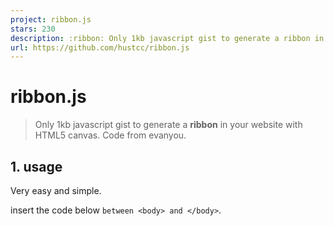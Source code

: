 ```yaml
---
project: ribbon.js
stars: 230
description: :ribbon: Only 1kb javascript gist to generate a ribbon in your website with HTML5 canvas.
url: https://github.com/hustcc/ribbon.js
---
```


ribbon.js
=========

> Only 1kb javascript gist to generate a **ribbon** in your website with HTML5 canvas. Code from evanyou.

1\. usage
---------

Very easy and simple.

insert the code below `between <body> and </body>`.

<script src\="dist/ribbon.min.js"\></script\>

Suggest before the tag `</body>`, like below:

<html\>
<head\>
	...
</head\>
<body\>
	...
	...
	...
	<script src\="dist/ribbon.min.js"\></script\>
</body\>
</html\>

`Please do not add the code in the <head> </head>`. then ok!

2\. config
----------

-   **`size`**: the size of ribbon, default: **`90`**.
-   **`alpha`**: the opacity of line (0 ~ 1), default: **`0.6`**.
-   **`zIndex`**: the index of z space, default: **`-1`**.

Example:

<script type\="text/javascript" size\="150" alpha\='0.3' zIndex\="\-2" src\="dist/ribbon.min.js"\></script\>

Set the config on the script node `as a attribute`. all the config has the default value, you can choose to set any of them, or none of them.

3\. preview
-----------

4\. other
---------

The project source comes from http://evanyou.me/.
